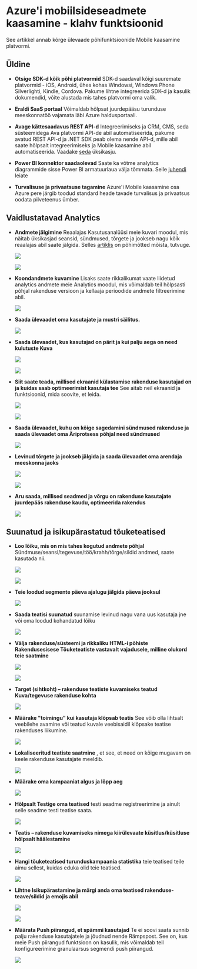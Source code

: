 <properties
    pageTitle="Azure'i mobiilsideseadmete kaasamine - põhifunktsioonide"
    description="Kirjeldatakse olulisi funktsioone Azure Mobile kaasamine"
    services="mobile-engagement"
    documentationCenter="mobile" 
    authors="piyushjo" 
    manager="erikre" 
    editor="" />

<tags
    ms.service="mobile-engagement"
    ms.workload="mobile"
    ms.tgt_pltfrm="na"
    ms.devlang="na"
    ms.topic="article"
    ms.date="08/19/2016"
    ms.author="piyushjo" />

# <a name="azure-mobile-engagement---key-features"></a>Azure'i mobiilsideseadmete kaasamine - klahv funktsioonid

See artikkel annab kõrge ülevaade põhifunktsioonide Mobile kaasamine platvormi. 

## <a name="general"></a>**Üldine**

- **Otsige SDK-d kõik põhi platvormid** SDK-d saadaval kõigi suuremate platvormid - iOS, Android, ühes kohas Windowsi, Windows Phone Silverlighti, Kindle, Cordova. Pakume lihtne integreerida SDK-d ja kasulik dokumendid, võite alustada mis tahes platvormi oma valik. 

- **Eraldi SaaS portaal** Võimaldab hõlpsat juurdepääsu turunduse meeskonnatöö vajamata läbi Azure haldusportaali. 

- **Avage kättesaadavus REST API-d** Integreerimiseks ja CRM, CMS, seda süsteemidega Ava platvormi API-de abil automatiseerida, pakume avatud REST API-d ja .NET SDK peab olema nende API-d, mille abil saate hõlpsalt integreerimiseks ja Mobile kaasamine abil automatiseerida. Vaadake [seda](mobile-engagement-api-authentication.md) üksikasju. 

- **Power BI konnektor saadaolevad** Saate ka võtme analytics diagrammide sisse Power BI armatuurlaua välja tõmmata. Selle [juhendi](https://powerbi.microsoft.com/en-us/documentation/powerbi-content-pack-azure-mobile/) leiate

- **Turvalisuse ja privaatsuse tagamine** Azure'i Mobile kaasamine osa Azure pere järgib toodud standard heade tavade turvalisus ja privaatsus oodata pilveteenus ümber.

## <a name="actionable-analytics"></a>**Vaidlustatavad Analytics**

- **Andmete jälgimine** Reaalajas Kasutusanalüüsi meie kuvari moodul, mis näitab üksikasjad seansid, sündmused, tõrgete ja jookseb nagu kõik reaalajas abil saate jälgida. Selles [artiklis](mobile-engagement-concepts.md) on põhimõtted mõista, tutvuge. 

    ![][1]

    ![][2]      

- **Koondandmete kuvamine** Lisaks saate rikkalikumat vaate liidetud analytics andmete meie Analytics moodul, mis võimaldab teil hõlpsasti põhjal rakenduse versioon ja kellaaja perioodide andmete filtreerimine abil.

    ![][3]      

- **Saada ülevaadet oma kasutajate ja mustri säilitus.**

    ![][4]      

- **Saada ülevaadet, kus kasutajad on pärit ja kui palju aega on need kulutuste Kuva**

    ![][5]      
    
    ![][6]      

- **Siit saate teada, millised ekraanid külastamise rakenduse kasutajad on ja kuidas saab optimeerimist kasutaja tee** See aitab neil ekraanid ja funktsioonid, mida soovite, et leida.

    ![][7]      
    
    ![][8]      

- **Saada ülevaadet, kuhu on kõige sagedamini sündmused rakenduse ja saada ülevaadet oma Äriprotsess põhjal need sündmused** 

    ![][9]  

- **Levinud tõrgete ja jookseb jälgida ja saada ülevaadet oma arendaja meeskonna jaoks**

    ![][10]     
    
    ![][11] 

- **Aru saada, millised seadmed ja võrgu on rakenduse kasutajate juurdepääs rakenduse kaudu, optimeerida rakendus** 

    ![][12] 
    
## <a name="targeted--personalized-push-notifications"></a>**Suunatud ja isikupärastatud tõuketeatised**

- **Loo lõiku, mis on mis tahes kogutud andmete põhjal** Sündmuse/seansi/tegevuse/töö/krahh/tõrge/sildid andmed, saate kasutada nii.

    ![][13]

    ![][14]     

- **Teie loodud segmente päeva ajalugu jälgida päeva jooksul**

    ![][15] 

- **Saada teatisi suunatud** suunamise levinud nagu vana uus kasutaja jne või oma loodud kohandatud lõiku

    ![][16] 

- **Välja rakenduse/süsteemi ja rikkaliku HTML-i põhiste Rakendusesisese Tõuketeatiste vastavalt vajadusele, milline olukord teie saatmine**

    ![][17] 

    ![][18] 

- **Target (sihtkoht) – rakenduse teatiste kuvamiseks teatud Kuva/tegevuse rakenduse kohta**

    ![][19] 

- **Määrake "toimingu" kui kasutaja klõpsab teatis** See võib olla lihtsalt veebilehe avamine või teatud kuvale veebisaidil klõpsake teatise rakenduses liikumine. 

    ![][20]
    
- **Lokaliseeritud teatiste saatmine** , et see, et need on kõige mugavam on keele rakenduse kasutajate meeldib. 

    ![][21] 

- **Määrake oma kampaaniat algus ja lõpp aeg** 

    ![][22] 

- **Hõlpsalt Testige oma teatised** testi seadme registreerimine ja ainult selle seadme testi teatise saata.

    ![][23] 

- **Teatis – rakenduse kuvamiseks nimega kiirülevaate küsitlus/küsitluse hõlpsalt häälestamine**  

    ![][24]
    
- **Hangi tõuketeatised turunduskampaania statistika** teie teatised teile aimu sellest, kuidas eduka olid teie teatised.

    ![][25] 

- **Lihtne Isikupärastamine ja märgi anda oma teatised rakenduse-teave/sildid ja emojis abil** 

    ![][26] 

    ![][27] 

- **Määrata Push piirangud, et spämmi kasutajad** Te ei soovi saata sunnib palju rakenduse kasutajatele ja jõudnud nende Rämpspost. See on, kus meie Push piirangud funktsioon on kasulik, mis võimaldab teil konfigureerimine granulaarsus segmendi push piirangud. 

    ![][28]         

<!-- Images -->
[1]: ./media/mobile-engagement-key-features/monitor1.png
[2]: ./media/mobile-engagement-key-features/monitor2.png
[3]: ./media/mobile-engagement-key-features/analytics-filter.png
[4]: ./media/mobile-engagement-key-features/retention.png
[5]: ./media/mobile-engagement-key-features/analytics-geomap.png
[6]: ./media/mobile-engagement-key-features/analytics-session-length.png
[7]: ./media/mobile-engagement-key-features/analytics-activities.png
[8]: ./media/mobile-engagement-key-features/analytics-userpath.png
[9]: ./media/mobile-engagement-key-features/analytics-events.png
[10]: ./media/mobile-engagement-key-features/analyics-errors.png
[11]: ./media/mobile-engagement-key-features/analyics-errors-details.png
[12]: ./media/mobile-engagement-key-features/technicals.png
[13]: ./media/mobile-engagement-key-features/segment.png
[14]: ./media/mobile-engagement-key-features/segment-creation.png
[15]: ./media/mobile-engagement-key-features/segment-history.png
[16]: ./media/mobile-engagement-key-features/segment-push.png
[17]: ./media/mobile-engagement-key-features/out-of-app.png
[18]: ./media/mobile-engagement-key-features/in-app-push.png
[19]: ./media/mobile-engagement-key-features/push-in-activity.png
[20]: ./media/mobile-engagement-key-features/push-action.png
[21]: ./media/mobile-engagement-key-features/push-languages.png
[22]: ./media/mobile-engagement-key-features/push-timeframe.png
[23]: ./media/mobile-engagement-key-features/push-test.png
[24]: ./media/mobile-engagement-key-features/push-poll.png
[25]: ./media/mobile-engagement-key-features/push-stats.png
[26]: ./media/mobile-engagement-key-features/push_personalized.png
[27]: ./media/mobile-engagement-key-features/push_emoji.png
[28]: ./media/mobile-engagement-key-features/push_limits.png









